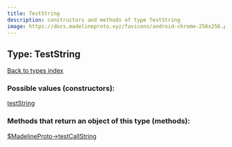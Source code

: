 ```yaml
---
title: TestString
description: constructors and methods of type TestString
image: https://docs.madelineproto.xyz/favicons/android-chrome-256x256.png
---
```

## Type: TestString  
[Back to types index](index.md)



### Possible values (constructors):

[testString](../constructors/testString.md)  



### Methods that return an object of this type (methods):

[$MadelineProto->testCallString](../methods/testCallString.md)  



